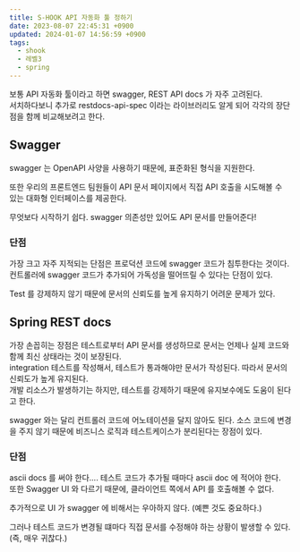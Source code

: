 ```yaml
---
title: S-HOOK API 자동화 툴 정하기
date: 2023-08-07 22:45:31 +0900
updated: 2024-01-07 14:56:59 +0900
tags:
  - shook
  - 레벨3
  - spring
---
```


보통 API 자동화 툴이라고 하면 swagger, REST API docs 가 자주 고려된다.     
서치하다보니 추가로 restdocs-api-spec 이라는 라이브러리도 알게 되어 각각의 장단점을 함께 비교해보려고 한다.    

## Swagger

swagger 는 OpenAPI 사양을 사용하기 때문에, 표준화된 형식을 지원한다.    

또한 우리의 프론트엔드 팀원들이 API 문서 페이지에서 직접 API 호출을 시도해볼 수 있는 대화형 인터페이스를 제공한다.     

무엇보다 시작하기 쉽다. swagger 의존성만 있어도 API 문서를 만들어준다!

### 단점

가장 크고 자주 지적되는 단점은 프로덕션 코드에 swagger 코드가 침투한다는 것이다.     
컨트롤러에 swagger 코드가 추가되어 가독성을 떨어뜨릴 수 있다는 단점이 있다.    

Test 를 강제하지 않기 때문에 문서의 신뢰도를 높게 유지하기 어려운 문제가 있다. 

## Spring REST docs

가장 손꼽히는 장점은 테스트로부터 API 문서를 생성하므로 문서는 언제나 실제 코드와 함께 최신 상태라는 것이 보장된다.    
integration 테스트를 작성해서, 테스트가 통과해야만 문서가 작성된다. 따라서 문서의 신뢰도가 높게 유지된다.     
개발 리소스가 발생하기는 하지만, 테스트를 강제하기 때문에 유지보수에도 도움이 된다고 한다.    

swagger 와는 달리 컨트롤러 코드에 어노테이션을 달지 않아도 된다. 소스 코드에 변경을 주지 않기 때문에 비즈니스 로직과 테스트케이스가 분리된다는 장점이 있다.

### 단점

ascii docs 를 써야 한다.... 테스트 코드가 추가될 때마다 ascii doc 에 적어야 한다.     
또한 Swagger UI 와 다르기 때문에, 클라이언트 쪽에서 API 를 호출해볼 수 없다. 

추가적으로 UI 가 swagger 에 비해서는 우아하지 않다. (예쁜 것도 중요하다.)     

그러나 테스트 코드가 변경될 떄마다 직접 문서를 수정해야 하는 상황이 발생할 수 있다. (즉, 매우 귀찮다.)
